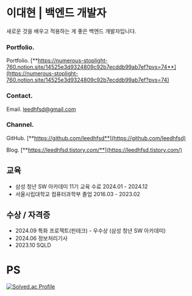 # 이대현 | 백엔드 개발자

새로운 것을 배우고 적용하는 게 좋은 백엔드 개발자입니다.

### Portfolio.
Portfolio. [**https://numerous-stoplight-760.notion.site/14525e3d9324809c92b7ecddb99ab7ef?pvs=74**](https://numerous-stoplight-760.notion.site/14525e3d9324809c92b7ecddb99ab7ef?pvs=74)

### Contact.

Email. leedhfsd@gmail.com

### Channel.

GitHub. [**https://github.com/leedhfsd**](https://github.com/leedhfsd)

Blog. [**https://leedhfsd.tistory.com/**](https://leedhfsd.tistory.com/)


## 교육

- 삼성 청년 SW 아카데미 11기 교육 수료
2024.01 - 2024.12
- 서울시립대학교 컴퓨터과학부 졸업
2016.03 - 2023.02

## 수상 / 자격증

- 2024.09     특화 프로젝트(핀테크) - 우수상 (삼성 청년 SW 아카데미)
- 2024.06     정보처리기사
- 2023.10     SQLD

# PS
[![Solved.ac Profile](http://mazassumnida.wtf/api/v2/generate_badge?boj=leedhfsdssafy)](https://solved.ac/leedhfsdssafy/)

